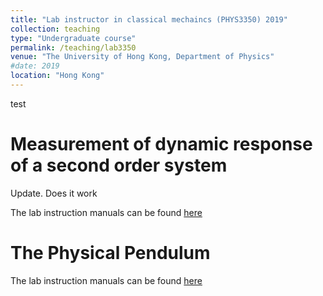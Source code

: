 ```yaml
---
title: "Lab instructor in classical mechaincs (PHYS3350) 2019"
collection: teaching
type: "Undergraduate course"
permalink: /teaching/lab3350
venue: "The University of Hong Kong, Department of Physics"
#date: 2019
location: "Hong Kong"
---
```

test

Measurement of dynamic response of a second
order system
======

Update. Does it work

The lab instruction manuals can be found <a href="https://www.physics.hku.hk/~physlab/cyp206/3350-1.pdf" target="_blank">here</a> 


The Physical Pendulum
======

The lab instruction manuals can be found <a href="https://www.physics.hku.hk/~physlab/cyp206/3350-2.pdf" target="_blank">here</a> 